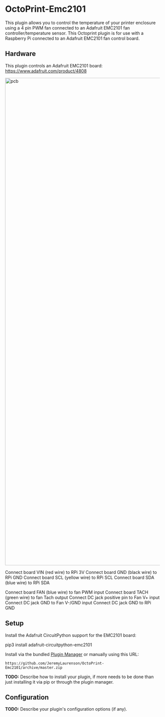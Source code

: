 # OctoPrint-Emc2101

This plugin allows you to control the temperature of your printer enclosure using a 4 pin PWM fan connected to an Adafruit EMC2101 fan controller/temperature sensor. This Octoprint plugin is for use with a Raspberry Pi connected to an Adafruit EMC2101 fan control board.

## Hardware

This plugin controls an Adafruit EMC2101 board: https://www.adafruit.com/product/4808

<img width="1586" alt="pcb" src="https://user-images.githubusercontent.com/942556/153915344-50ffb32f-8c90-438d-971e-3a94299c0e5f.png">

Connect board VIN (red wire) to RPi 3V
Connect board GND (black wire) to RPi GND
Connect board SCL (yellow wire) to RPi SCL
Connect board SDA (blue wire) to RPi SDA

Connect board FAN (blue wire) to fan PWM input
Connect board TACH (green wire) to fan Tach output
Connect DC jack positive pin to Fan V+ input
Connect DC jack GND to Fan V-/GND input
Connect DC jack GND to RPi GND


## Setup

Install the Adafruit CircuitPython support for the EMC2101 board:

pip3 install adafruit-circuitpython-emc2101


Install via the bundled [Plugin Manager](https://docs.octoprint.org/en/master/bundledplugins/pluginmanager.html)
or manually using this URL:

    https://github.com/JeremyLaurenson/OctoPrint-Emc2101/archive/master.zip

**TODO:** Describe how to install your plugin, if more needs to be done than just installing it via pip or through
the plugin manager.

## Configuration

**TODO:** Describe your plugin's configuration options (if any).
